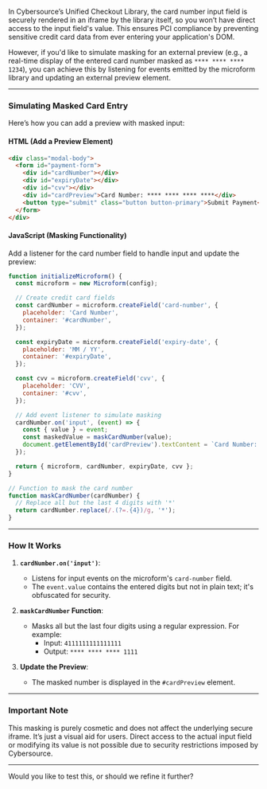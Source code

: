 In Cybersource’s Unified Checkout Library, the card number input field is securely rendered in an iframe by the library itself, so you won’t have direct access to the input field's value. This ensures PCI compliance by preventing sensitive credit card data from ever entering your application's DOM.

However, if you'd like to simulate masking for an external preview (e.g., a real-time display of the entered card number masked as `**** **** **** 1234`), you can achieve this by listening for events emitted by the microform library and updating an external preview element.

---

### **Simulating Masked Card Entry**

Here’s how you can add a preview with masked input:

#### **HTML (Add a Preview Element)**  
```html
<div class="modal-body">
  <form id="payment-form">
    <div id="cardNumber"></div>
    <div id="expiryDate"></div>
    <div id="cvv"></div>
    <div id="cardPreview">Card Number: **** **** **** ****</div>
    <button type="submit" class="button button-primary">Submit Payment</button>
  </form>
</div>
```

#### **JavaScript (Masking Functionality)**  
Add a listener for the card number field to handle input and update the preview:

```javascript
function initializeMicroform() {
  const microform = new Microform(config);

  // Create credit card fields
  const cardNumber = microform.createField('card-number', {
    placeholder: 'Card Number',
    container: '#cardNumber',
  });

  const expiryDate = microform.createField('expiry-date', {
    placeholder: 'MM / YY',
    container: '#expiryDate',
  });

  const cvv = microform.createField('cvv', {
    placeholder: 'CVV',
    container: '#cvv',
  });

  // Add event listener to simulate masking
  cardNumber.on('input', (event) => {
    const { value } = event;
    const maskedValue = maskCardNumber(value);
    document.getElementById('cardPreview').textContent = `Card Number: ${maskedValue}`;
  });

  return { microform, cardNumber, expiryDate, cvv };
}

// Function to mask the card number
function maskCardNumber(cardNumber) {
  // Replace all but the last 4 digits with '*'
  return cardNumber.replace(/.(?=.{4})/g, '*');
}
```

---

### **How It Works**

1. **`cardNumber.on('input')`**:
   - Listens for input events on the microform's `card-number` field.
   - The `event.value` contains the entered digits but not in plain text; it's obfuscated for security.

2. **`maskCardNumber` Function**:
   - Masks all but the last four digits using a regular expression. For example:
     - Input: `4111111111111111`
     - Output: `**** **** **** 1111`

3. **Update the Preview**:
   - The masked number is displayed in the `#cardPreview` element.  

---

### **Important Note**  
This masking is purely cosmetic and does not affect the underlying secure iframe. It’s just a visual aid for users. Direct access to the actual input field or modifying its value is not possible due to security restrictions imposed by Cybersource.

---

Would you like to test this, or should we refine it further?
